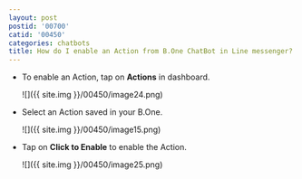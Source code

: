 ```yaml
---
layout: post
postid: '00700'
catid: '00450'
categories: chatbots
title: How do I enable an Action from B.One ChatBot in Line messenger?
---
```


* To enable an Action, tap on **Actions** in dashboard.

  ![]({{ site.img }}/00450/image24.png)

* Select an Action saved in your B.One.

  ![]({{ site.img }}/00450/image15.png)

* Tap on **Click to Enable** to enable the Action.

  ![]({{ site.img }}/00450/image25.png)